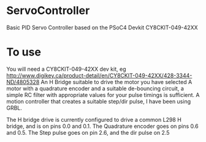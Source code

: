 # ServoController
Basic PID Servo Controller based on the PSoC4 Devkit CY8CKIT-049-42XX

# To use 
You will need a CY8CKIT-049-42XX dev kit, eg http://www.digikey.ca/product-detail/en/CY8CKIT-049-42XX/428-3344-ND/4805328
An H Bridge suitable to drive the motor you have selected
A motor with a quadrature encoder and a suitable de-bouncing circuit, a simple RC filter with appropriate values for your pulse timings is sufficient.
A motion controller that creates a suitable step/dir pulse, I have been using GRBL.

The H bridge drive is currently configured to drive a common L298 H bridge, and is on pins 0.0 and 0.1.
The Quadrature encoder goes on pins 0.6 and 0.5.
The Step pulse goes on pin 2.6, and the dir pulse on 2.5